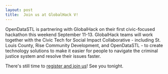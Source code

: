 ```yaml
---
layout: post
title:  Join us at GlobalHack V!
---
```

  
OpenDataSTL is partnering with GlobalHack on their first civic-focused hackathon this weekend September 11-13. GlobalHack teams will work together with the Civic Tech for Social Impact Collaborative - including St. Louis County, Rise Community Development, and OpenDataSTL - to create technology solutions to make it easier for people to navigate the criminal justice system and resolve their issues faster.

There's still time to [register and join us](http://www.eventbrite.com/e/globalhack-v-tickets-17287634781)! See you tonight. 
